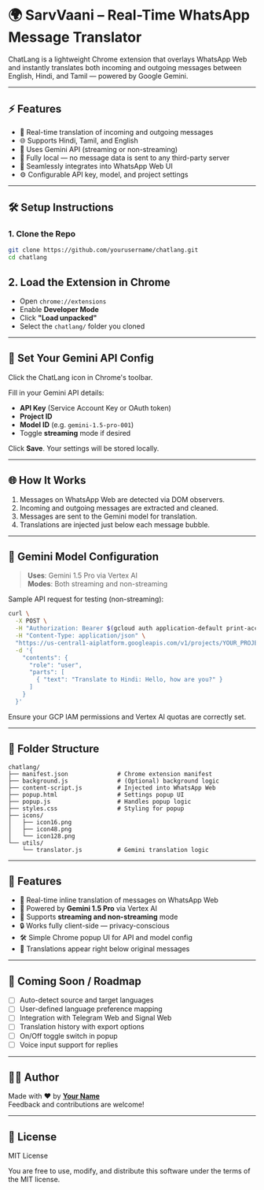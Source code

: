 # 🌍 SarvVaani – Real-Time WhatsApp Message Translator

ChatLang is a lightweight Chrome extension that overlays WhatsApp Web and instantly translates both incoming and outgoing messages between English, Hindi, and Tamil — powered by Google Gemini.

---

## ⚡ Features

- 🔁 Real-time translation of incoming and outgoing messages
- 🌐 Supports Hindi, Tamil, and English
- 🧠 Uses Gemini API (streaming or non-streaming)
- 👀 Fully local — no message data is sent to any third-party server
- 💬 Seamlessly integrates into WhatsApp Web UI
- ⚙️ Configurable API key, model, and project settings

---

## 🛠 Setup Instructions

### 1. Clone the Repo

```bash
git clone https://github.com/yourusername/chatlang.git
cd chatlang
```

## 2. Load the Extension in Chrome

- Open `chrome://extensions`
- Enable **Developer Mode**
- Click **"Load unpacked"**
- Select the `chatlang/` folder you cloned

---

## 🔐 Set Your Gemini API Config

Click the ChatLang icon in Chrome's toolbar.

Fill in your Gemini API details:

- **API Key** (Service Account Key or OAuth token)
- **Project ID**
- **Model ID** (e.g. `gemini-1.5-pro-001`)
- Toggle **streaming** mode if desired

Click **Save**. Your settings will be stored locally.

---

## 🌐 How It Works

1. Messages on WhatsApp Web are detected via DOM observers.
2. Incoming and outgoing messages are extracted and cleaned.
3. Messages are sent to the Gemini model for translation.
4. Translations are injected just below each message bubble.

---

## 🧠 Gemini Model Configuration

> **Uses**: Gemini 1.5 Pro via Vertex AI  
> **Modes**: Both streaming and non-streaming

Sample API request for testing (non-streaming):

```bash
curl \
  -X POST \
  -H "Authorization: Bearer $(gcloud auth application-default print-access-token)" \
  -H "Content-Type: application/json" \
  "https://us-central1-aiplatform.googleapis.com/v1/projects/YOUR_PROJECT_ID/locations/us-central1/publishers/google/models/YOUR_MODEL_ID:streamGenerateContent" \
  -d '{
    "contents": {
      "role": "user",
      "parts": [
        { "text": "Translate to Hindi: Hello, how are you?" }
      ]
    }
  }'
```


Ensure your GCP IAM permissions and Vertex AI quotas are correctly set.

---

## 📁 Folder Structure

```text
chatlang/
├── manifest.json              # Chrome extension manifest
├── background.js              # (Optional) background logic
├── content-script.js          # Injected into WhatsApp Web
├── popup.html                 # Settings popup UI
├── popup.js                   # Handles popup logic
├── styles.css                 # Styling for popup
├── icons/
│   ├── icon16.png
│   ├── icon48.png
│   └── icon128.png
└── utils/
    └── translator.js          # Gemini translation logic
```

---

## 🔮 Features

- 🔄 Real-time inline translation of messages on WhatsApp Web
- 🤖 Powered by **Gemini 1.5 Pro** via Vertex AI
- 🚀 Supports **streaming and non-streaming** mode
- 🔒 Works fully client-side — privacy-conscious
- 🛠 Simple Chrome popup UI for API and model config
- 📌 Translations appear right below original messages

---

## 🧪 Coming Soon / Roadmap

- [ ] Auto-detect source and target languages
- [ ] User-defined language preference mapping
- [ ] Integration with Telegram Web and Signal Web
- [ ] Translation history with export options
- [ ] On/Off toggle switch in popup
- [ ] Voice input support for replies

---

## 👨‍💻 Author

Made with ❤️ by **[Your Name](https://github.com/yourusername)**  
Feedback and contributions are welcome!

---

## 📄 License

MIT License

You are free to use, modify, and distribute this software under the terms of the MIT license.
